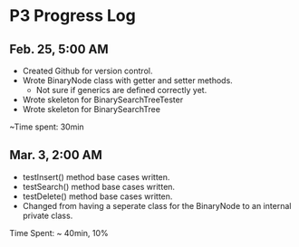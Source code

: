 # P3 Progress Log

## Feb. 25, 5:00 AM&#x20;

* Created Github for version control.&#x20;
* Wrote BinaryNode class with getter and setter methods.
  * Not sure if generics are defined correctly yet.
* Wrote skeleton for BinarySearchTreeTester
* Wrote skeleton for BinarySearchTree

\~Time spent: 30min

## Mar. 3, 2:00 AM

* testInsert() method base cases written.
* testSearch() method base cases written.
* testDelete() method base cases written.
* Changed from having a seperate class for the BinaryNode to an internal private class.

Time Spent: \~ 40min, 10%
